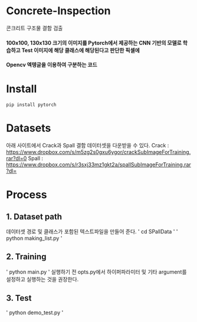 # Concrete-Inspection
콘크리트 구조물 결함 검출
#### 100x100, 130x130 크기의 이미지를 Pytorch에서 제공하는 CNN 기반의 모델로 학습하고 Test 이미지에 해당 클래스에 해당된다고 판단한 픽셀에
#### Opencv 엑텡글을 이용하여 구분하는 코드

# Install
` pip install pytorch ` 

# Datasets
아래 사이트에서 Crack과 Spall 결함 데이터셋을 다운받을 수 있다.
Crack : https://www.dropbox.com/s/m5zg2s0gxu6ygor/crackSubImageForTraining.rar?dl=0
Spall : https://www.dropbox.com/s/r3sxj33mz1gkt2a/spallSubImageForTraining.rar?dl=

# Process
## 1. Dataset path
데이터셋 경로 및 클래스가 포함된 텍스트파일을 만들어 준다.
' cd SPallData '
' python making_list.py '

## 2. Training
' python main.py ' 
실행하기 전 opts.py에서 하이퍼파라미터 및 기타 argument를 설정하고 실행하는 것을 권장한다.

## 3. Test
' python demo_test.py '
